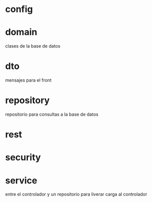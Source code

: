 # config

# domain
clases de la base de datos

# dto
mensajes para el front

# repository
repositorio para consultas a la base de datos

# rest

# security

# service

entre el controlador y un repositorio para liverar carga al controlador
